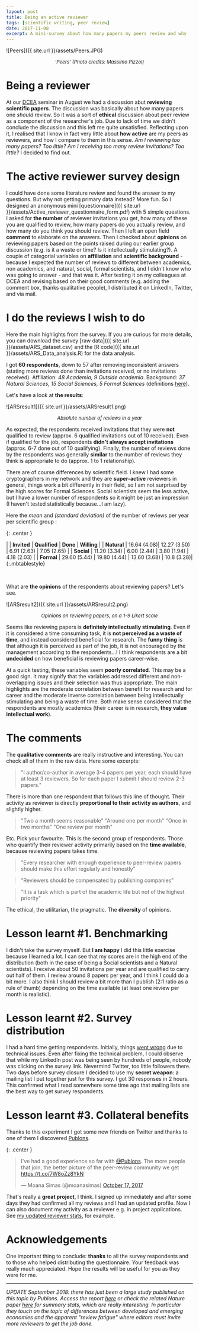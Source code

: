 ```yaml
---
layout: post
title: Being an active reviewer
tags: [scientific writing, peer review]
date: 2017-11-08
excerpt: A mini-survey about how many papers my peers review and why
---
```


![Peers]({{ site.url }}/assets/Peers.JPG)
<center><i><font size="2">'Peers' (Photo credits: Massimo Pizzol)</font></i></center>

# Being a reviewer

At our [DCEA](http://www.en.dcea.dk/) seminar in August we had a discussion abut **reviewing scientific papers**. The discussion was basically about how many papers one _should_ review. So it was a sort of **ethical** discussion about peer review as a component of the researcher's job. Due to lack of time we didn't conclude the discussion and this left me quite unsatisfied. Reflecting upon it, I realised that I know in fact very little about **how active** are my peers as reviewers, and how I compare to them in this sense. _Am I reviewing too many papers? Too little? Am I receiving too many review invitations? Too little?_ I decided to find out.

# The active reviewer survey design

I could have done some literature review and found the answer to my questions. But why not getting primary data instead? More fun. So I designed an anonymous mini [questionnaire]({{ site.url }}/assets/Active_reviewer_questionnaire_form.pdf) with 5 simple questions. I asked for **the number** of reviewer invitations you get, how many of these you are qualified to review, how many papers do you actually review, and how many do you think you should review. Then I left an open field **comment** to elaborate on the answers. Then I checked about **opinions** on reviewing papers based on the points raised during our earlier group discussion (e.g. is it a waste or time? Is it intellectually stimulating?). A couple of categorial variables on **affiliation** and **scientific background** - because I expected the number of reviews to different between academics, non academics, and natural, social, formal scientists, and I didn't know who was going to answer - and that was it. After testing it on my colleagues at DCEA and revising based on their good comments (e.g. adding the comment box, thanks qualitative people), I distributed it on LinkedIn, Twitter, and via mail.

# I do the reviews I wish to do

Here the main highlights from the survey. If you are curious for more details, you can download the survey [raw data]({{ site.url }}/assets/ARS_dataset.csv) and the [R code]({{ site.url }}/assets/ARS_Data_analysis.R) for the data analysis.

I got **60 respondents**, down to 57 after removing inconsistent answers (stating more reviews done than invitations received, or no invitations received). Affiliation: _48 Academia, 9 Outside academia_. Background: _37 Natural Sciences, 15 Social Sciences, 5 Formal Sciences_ (definitions [here](https://en.wikipedia.org/wiki/Branches_of_science)).

Let's have a look at **the results**:

![ARSresult1]({{ site.url }}/assets/ARSresult1.png)
<center><i><font size="2">Absolute number of reviews in a year</font></i></center>

As expected, the respondents received invitations that they were **not** qualified to review (approx. 6 qualified invitations out of 10 received). Even if qualified for the job, respondents **didn't always accept invitations** (approx. 6-7 done out of 10 qualifying). Finally, the number of reviews done by the respondents was generally **similar** to the number of reviews they think is appropriate to do (approx. 1 to 1 relationship).

There are of course differences by scientific field. I knew I had some cryptographers in my network and they are **super-active** reviewers in general, things work a bit differently in their field, so I am not surprised by the high scores for Formal Sciences. Social scientists seem the less active, but I have a lower number of respondents so it might be just an impression (I haven't tested statistically because...I am lazy).

Here the _mean_ and _(standard deviation)_ of the number of reviews per year per scientific group :

{: .center }

| | **Invited** | **Qualified** | **Done** | **Willing** |
| **Natural** | 16.64 (4.08)| 12.27 (3.50) | 6.91 (2.63) | 7.05 (2.65) |
| **Social** | 11.20 (3.34) | 6.00 (2.44) | 3.80 (1.94) | 4.18 (2.03) |
| **Formal** | 29.60 (5.44) | 19.80 (4.44) | 13.60 (3.68) | 10.8 (3.28)|
{:.mbtablestyle}


&nbsp;

What are **the opinions** of the respondents about reviewing papers? Let's see.

![ARSresult2]({{ site.url }}/assets/ARSresult2.png)
<center><i><font size="2">Opinions on reviewing papers, on a 1-9 Likert scale</font></i></center>

Seems like reviewing papers is **definitely intellectually stimulating**. Even if it is considered a time consuming task, it is **not perceived as a waste of time**, and instead considered beneficial for research. The **funny thing** is that although it is perceived as part of the job, it is not encouraged by the management according to the respondents...! I think respondents are a bit **undecided** on how beneficial is reviewing papers career-wise.

At a quick testing, these variables seem **poorly correlated**. This may be a good sign. It may signify that the variables addressed different and non-overlapping issues and their selection was thus appropriate. The main highlights are the moderate correlation between benefit for research and for career and the moderate inverse correlation between being intellectually stimulating and being a waste of time. Both make sense considered that the respondents are mostly academics (their career is in research, **they value intellectual work**).

# The comments

The **qualitative comments** are really instructive and interesting. You can check all of them in the raw data. Here some excerpts:

> "I author/co-author in average 3-4 papers per year, each should have at least 3 reviewers. So for each paper I submit I should review 2-3 papers."

There is more than one respondent that follows this line of thought. Their activity as reviewer is directly **proportional to their activity as authors**, and slightly higher.

> "Two a month seems reasonable"
> "Around one per month"
> "Once in two months"
> "One review per month"

Etc. Pick your favourite. This is the second group of respondents. Those who quantify their reviewer activity primarily based on the **time available**, because reviewing papers takes time.

> "Every researcher with enough experience to peer-review papers should make this effort regularly and honestly"

> "Reviewers should be compensated by publishing companies"

> "It is a task which is part of the academic life but not of the highest priority"

The ethical, the utilitarian, the pragmatic. The **diversity** of opinions.


# Lesson learnt #1. Benchmarking

I didn't take the survey myself. But **I am happy** I did this little exercise because I learned a lot. I can see that my scores are in the high end of the distribution (both in the case of being a Social scientists and a Natural scientists). I receive about 50 invitations per year and are qualified to carry out half of them. I review around 8 papers per year, and I think I could do a bit more. I also think I should review a bit more than I publish (2:1 ratio as a rule of thumb) depending on the time available (at least one review per month is realistic).


# Lesson learnt #2. Survey distribution
I had a hard time getting respondents. Initially, things [went wrong](https://www.linkedin.com/pulse/active-reviewer-survey-massimo-pizzol/?trackingId=rPPBuX0qoe8jTjGKIebxnQ%3D%3D)  due to technical issues. Even after fixing the technical problem, I could observe that while my LinkedIn post was being seen by hundreds of people, nobody was clicking on the survey link. Nevermind Twitter, too little followers there. Two days before survey closure I decided to use my **secret weapon**: a mailing list I put together just for this survey. I got 30 responses in 2 hours. This confirmed what I read somewhere some time ago that mailing lists are the best way to get survey respondents.

# Lesson learnt #3. Collateral benefits

Thanks to this experiment I got some new friends on Twitter and thanks to one of them I discovered [Publons](https://publons.com/home/).

{: .center }
<blockquote class="twitter-tweet" data-lang="en"><p lang="en" dir="ltr">I&#39;ve had a good experience so far with <a href="https://twitter.com/Publons?ref_src=twsrc%5Etfw">@Publons</a>. The more people that join, the better picture of the peer-review community we get <a href="https://t.co/7W8oZz8YkN">https://t.co/7W8oZz8YkN</a></p>&mdash; Moana Simas (@moanasimas) <a href="https://twitter.com/moanasimas/status/920230089257897984?ref_src=twsrc%5Etfw">October 17, 2017</a></blockquote>
<script async src="https://platform.twitter.com/widgets.js" charset="utf-8"></script>

That's really a **great project**, I think. I signed up immediately and after some days they had confirmed all my reviews and I had an updated profile. Now I can also document my activity as a reviewer e.g. in project applications. See [my updated reviewer stats](https://publons.com/author/1316773/massimo-pizzol#stats), for example.

# Acknowledgements

One important thing to conclude: **thanks** to all the survey respondents and to those who helped distributing the questionnaire. Your feedback was really much appreciated. Hope the results will be useful for you as they were for me.
 
---

_UPDATE September 2018: there has just been a large study published on this topic by Publons. Access the report [here](https://publons.com/community/gspr) or check the related Nature paper [here](https://www.nature.com/articles/d41586-018-06602-y) for summary stats, which are really interesting. In particular they touch on the topic of differences between developed and emerging economies and the apparent "review fatigue" where editors must invite more reviewers to get the job done._ 
